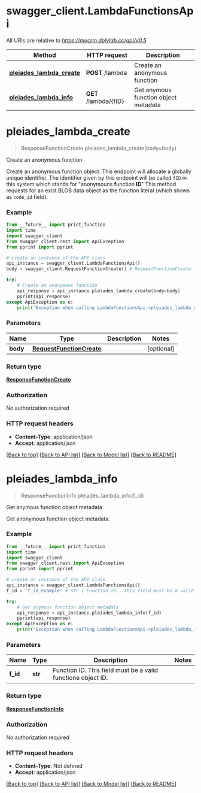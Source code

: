 # swagger_client.LambdaFunctionsApi

All URIs are relative to *https://mecrm.dolylab.cc/api/v0.5*

Method | HTTP request | Description
------------- | ------------- | -------------
[**pleiades_lambda_create**](LambdaFunctionsApi.md#pleiades_lambda_create) | **POST** /lambda | Create an anonymous function
[**pleiades_lambda_info**](LambdaFunctionsApi.md#pleiades_lambda_info) | **GET** /lambda/{fID} | Get anymous function object metadata

# **pleiades_lambda_create**
> ResponseFunctionCreate pleiades_lambda_create(body=body)

Create an anonymous function

Create an anonymous function object.   This endpoint will allocate a globally unique identifier. The identifier given by this endpoint will be called `fID` in this system which stands for \"anonymouns **f**unction **ID**\"  This method requests for an exist BLOB data object as the function literal (which shows as `code_id` field).

### Example
```python
from __future__ import print_function
import time
import swagger_client
from swagger_client.rest import ApiException
from pprint import pprint

# create an instance of the API class
api_instance = swagger_client.LambdaFunctionsApi()
body = swagger_client.RequestFunctionCreate() # RequestFunctionCreate |  (optional)

try:
    # Create an anonymous function
    api_response = api_instance.pleiades_lambda_create(body=body)
    pprint(api_response)
except ApiException as e:
    print("Exception when calling LambdaFunctionsApi->pleiades_lambda_create: %s\n" % e)
```

### Parameters

Name | Type | Description  | Notes
------------- | ------------- | ------------- | -------------
 **body** | [**RequestFunctionCreate**](RequestFunctionCreate.md)|  | [optional] 

### Return type

[**ResponseFunctionCreate**](ResponseFunctionCreate.md)

### Authorization

No authorization required

### HTTP request headers

 - **Content-Type**: application/json
 - **Accept**: application/json

[[Back to top]](#) [[Back to API list]](../README.md#documentation-for-api-endpoints) [[Back to Model list]](../README.md#documentation-for-models) [[Back to README]](../README.md)

# **pleiades_lambda_info**
> ResponseFunctionInfo pleiades_lambda_info(f_id)

Get anymous function object metadata

Get anonymous function object metadata.

### Example
```python
from __future__ import print_function
import time
import swagger_client
from swagger_client.rest import ApiException
from pprint import pprint

# create an instance of the API class
api_instance = swagger_client.LambdaFunctionsApi()
f_id = 'f_id_example' # str | Function ID.  This field must be a valid functione object ID.

try:
    # Get anymous function object metadata
    api_response = api_instance.pleiades_lambda_info(f_id)
    pprint(api_response)
except ApiException as e:
    print("Exception when calling LambdaFunctionsApi->pleiades_lambda_info: %s\n" % e)
```

### Parameters

Name | Type | Description  | Notes
------------- | ------------- | ------------- | -------------
 **f_id** | **str**| Function ID.  This field must be a valid functione object ID. | 

### Return type

[**ResponseFunctionInfo**](ResponseFunctionInfo.md)

### Authorization

No authorization required

### HTTP request headers

 - **Content-Type**: Not defined
 - **Accept**: application/json

[[Back to top]](#) [[Back to API list]](../README.md#documentation-for-api-endpoints) [[Back to Model list]](../README.md#documentation-for-models) [[Back to README]](../README.md)

